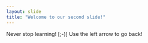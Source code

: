 ```yaml
---
layout: slide
title: "Welcome to our second slide!"
---
```

Never stop learning! [;-)]
Use the left arrow to go back!

